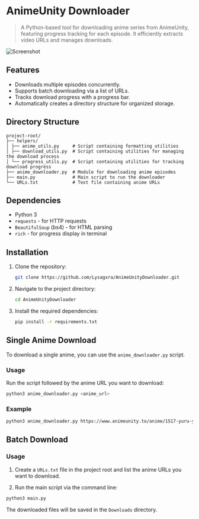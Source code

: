 # AnimeUnity Downloader

> A Python-based tool for downloading anime series from AnimeUnity, featuring progress tracking for each episode. It efficiently extracts video URLs and manages downloads.

![Screenshot](https://github.com/Lysagxra/AnimeUnityDownloader/blob/660079e23bc16e8b1996b463e213aecbb1a56294/misc/Screenshot.png)

## Features

- Downloads multiple episodes concurrently.
- Supports batch downloading via a list of URLs.
- Tracks download progress with a progress bar.
- Automatically creates a directory structure for organized storage.

## Directory Structure

```
project-root/
├── helpers/
│ ├── anime_utils.py     # Script containing formatting utilities
│ ├── download_utils.py  # Script containing utilities for managing the download process
│ └── progress_utils.py  # Script containing utilities for tracking download progress
├── anime_downloader.py  # Module for downloading anime episodes
├── main.py              # Main script to run the downloader
└── URLs.txt             # Text file containing anime URLs
```

## Dependencies

- Python 3
- `requests` - for HTTP requests
- `BeautifulSoup` (bs4) - for HTML parsing
- `rich` - for progress display in terminal

## Installation

1. Clone the repository:
   ```bash
   git clone https://github.com/Lysagxra/AnimeUnityDownloader.git

2. Navigate to the project directory:
   ```bash
   cd AnimeUnityDownloader

3. Install the required dependencies:
   ```bash
   pip install -r requirements.txt

## Single Anime Download

To download a single anime, you can use the `anime_downloader.py` script.

### Usage

Run the script followed by the anime URL you want to download:

```bash
python3 anime_downloader.py <anime_url>
```

### Example

```bash
python3 anime_downloader.py https://www.animeunity.to/anime/1517-yuru-yuri
```

## Batch Download

### Usage

1. Create a `URLs.txt` file in the project root and list the anime URLs you want to download.

2. Run the main script via the command line:

```bash
python3 main.py
```

The downloaded files will be saved in the `Downloads` directory.
